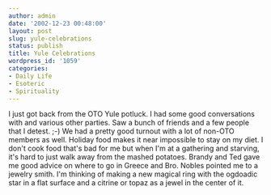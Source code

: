 ```yaml
---
author: admin
date: '2002-12-23 00:48:00'
layout: post
slug: yule-celebrations
status: publish
title: Yule Celebrations
wordpress_id: '1059'
categories:
- Daily Life
- Esoteric
- Spirituality
---
```


I just got back from the OTO Yule potluck. I had some good conversations
with and various other parties. Saw a bunch of friends and a few people
that I detest. ;-) We had a pretty good turnout with a lot of non-OTO
members as well. Holiday food makes it near impossible to stay on my
diet. I don't cook food that's bad for me but when I'm at a gathering
and starving, it's hard to just walk away from the mashed potatoes.
Brandy and Ted gave me good advice on where to go in Greece and Bro.
Nobles pointed me to a jewelry smith. I'm thinking of making a new
magical ring with the ogdoadic star in a flat surface and a citrine or
topaz as a jewel in the center of it.
